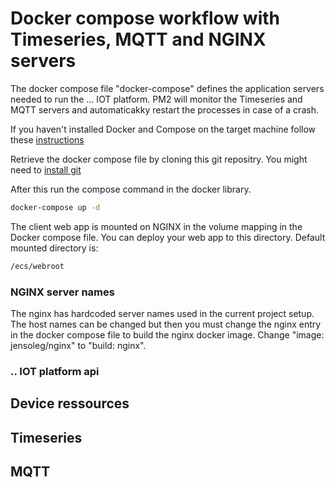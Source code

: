 # Docker compose workflow with Timeseries, MQTT and NGINX servers

The docker compose file "docker-compose" defines the application servers needed to run the ... IOT platform. 
PM2 will monitor the Timeseries and MQTT servers and automaticakky restart the processes in case of a crash. 

If you haven't installed Docker and Compose on the target machine follow these [instructions](https://docs.docker.com/compose/install/)

Retrieve the docker compose file by cloning this git repositry. You might need to [install git](http://git-scm.com/book/en/v2/Getting-Started-Installing-Git)


After this run the compose command in the docker library. 
```bash
docker-compose up -d
```

The client web app is mounted on NGINX in the volume mapping in the Docker compose file. You can deploy your web app to this directory.
Default mounted directory is: 
```bash
/ecs/webroot 
```


### NGINX server names

The nginx has hardcoded server names used in the current project setup. The host names can be changed but then you must change the nginx entry in the docker compose file to build the nginx docker image. Change "image: jensoleg/nginx" to "build: nginx". 

### .. IOT platform api

## Device ressources

## Timeseries 

## MQTT 